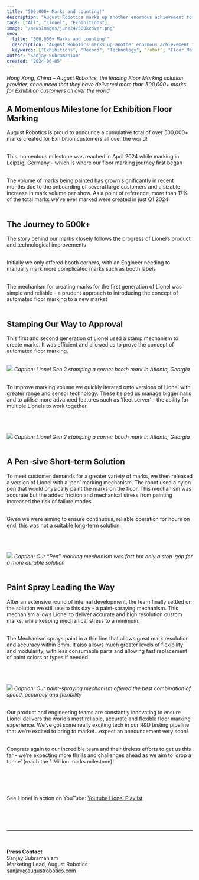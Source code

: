 ```yaml
---
title: "500,000+ Marks and counting!"
description: "August Robotics marks up another enormous achievement for the record books"
tags: ["All", "Lionel", "Exhibitions"]
image: "/newsImages/june24/500kcover.png"
seo:
  title: "500,000+ Marks and counting!"
  description: "August Robotics marks up another enormous achievement for the record books"
  keywords: ["Exhibitions", "Record", "Technology", “robot”, "Floor Marking"]
author: "Sanjay Subramaniam"
created: "2024-06-05"
---
```


_Hong Kong, China – August Robotics, the leading Floor Marking solution provider, announced that they have delivered more than 500,000+ marks for Exhibition customers all over the world_

## A Momentous Milestone for Exhibition Floor Marking

August Robotics is proud to announce a cumulative total of over 500,000+ marks created for Exhibition customers all over the world!<br/><br/>

This momentous milestone was reached in April 2024 while marking in Leipzig, Germany - which is where our floor marking journey first began<br/><br/>

The volume of marks being painted has grown significantly in recent months due to the onboarding of several large customers and a sizable increase in mark volume per show. As a point of reference, more than 17% of the total marks we’ve ever marked were created in just Q1 2024!<br/><br/>

## The Journey to 500k+

The story behind our marks closely follows the progress of Lionel’s product and technological improvements<br/><br/>

Initially we only offered booth corners, with an Engineer needing to manually mark more complicated marks such as booth labels<br/><br/>

The mechanism for creating marks for the first generation of Lionel was simple and reliable - a prudent approach to introducing the concept of automated floor marking to a new market<br/><br/>

## Stamping Our Way to Approval

This first and second generation of Lionel used a stamp mechanism to create marks. It was efficient and allowed us to prove the concept of automated floor marking.<br/><br/>

<img src="/newsImages/June24/01.png" class="rounded-lg"/>
<i>Caption: Lionel Gen 2 stamping a corner booth mark in Atlanta, Georgia</i> <br/><br/>

To improve marking volume we quickly iterated onto versions of Lionel with greater range and sensor technology. These helped us manage bigger halls and to utilise more advanced features such as ‘fleet server’ - the ability for multiple Lionels to work together.<br/><br/><br/><br/>

<img src="/newsImages/June24/02.png" class="rounded-lg"/>
<i>Caption: Lionel Gen 2 stamping a corner booth mark in Atlanta, Georgia</i> <br/><br/>

## A Pen-sive Short-term Solution

To meet customer demands for a greater variety of marks, we then released a version of Lionel with a ‘pen’ marking mechanism. The robot used a nylon pen that would physically paint the marks on the floor. This mechanism was accurate but the added friction and mechanical stress from painting increased the risk of failure modes. <br/><br/>

Given we were aiming to ensure continuous, reliable operation for hours on end, this was not a suitable long-term solution. <br/><br/><br/><br/>

<img src="/newsImages/June24/03.png" class="rounded-lg"/>
<i>Caption: Our “Pen” marking mechanism was fast but only a stop-gap for a more durable solution
</i> <br/><br/>

## Paint Spray Leading the Way

After an extensive round of internal development, the team finally settled on the solution we still use to this day - a paint-spraying mechanism. This mechanism allows Lionel to deliver accurate and high resolution custom marks, while keeping mechanical stress to a minimum. <br/><br/>

The Mechanism sprays paint in a thin line that allows great mark resolution and accuracy within 3mm. It also allows much greater levels of flexibility and modularity, with less consumable parts and allowing fast replacement of paint colors or types if needed. <br/><br/><br/><br/>

<img src="/newsImages/June24/04.png" class="rounded-lg"/>
<i>Caption: Our paint-spraying mechanism offered the best combination of speed, accuracy and flexibility
</i> <br/><br/>

Our product and engineering teams are constantly innovating to ensure Lionel delivers the world’s most reliable, accurate and flexible floor marking experience. We’ve got some really exciting tech in our R&D testing pipeline that we’re excited to bring to market…expect an announcement very soon!<br/><br/>

Congrats again to our incredible team and their tireless efforts to get us this far - we’re expecting more thrills and challenges ahead as we aim to ‘drop a tonne’ (reach the 1 Million marks milestone)!<br/><br/>

<!-- <ul class="list-disc">
    <li>Millimetre-accurate marking of a range of marks including booth corners and numbers, rigging points, electrical outlets and bespoke labels</li>
    <li>Intelligent fleet operations with multiple Lionel robots working in unison</li>
    <li>Advanced navigation and obstacle avoidance in large spaces</li>
</ul> -->

<br/><br/><br/>
See Lionel in action on YouTube: <a class="text-arprimary underline" href="https://www.youtube.com/watch?v=PZ6V5p8p-QM&list=PLgOl--mUZs9kDulfYyzCGTAybi2yalkMM">Youtube Lionel Playlist</a>

<br/><br/><br/>

---

<br/><br/>
<strong>Press Contact</strong><br/>
Sanjay Subramaniam<br/>
Marketing Lead, August Robotics<br/>
sanjay@augustrobotics.com
